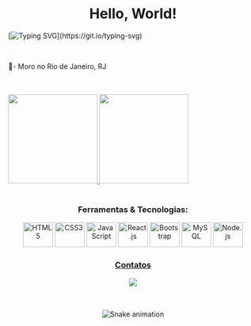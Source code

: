 <h1 align="center">Hello, World!</h1>

[![Typing SVG](https://readme-typing-svg.demolab.com/?lines=OLÁ+SEJA+BEM-VINDO!;MEU+NOME+É+Ismael+Gonçalves!;TENHO+19+ANOS!)](https://git.io/typing-svg)

<br>
<p>🏡- Moro no Rio de Janeiro, RJ</p>
<br>
<br>

<div>
<!--Para quem for reutilizar o código abaixo, é só trocar o nome de usuário para o seu! 😉✌🏼-->

<a href="https://github.com/Ismaelgoncalvesdasil">
<img height="180em" src="https://github-readme-stats.vercel.app/api?username=Ismaelgoncalvesdasil&show_icons=true&theme=tokyonight&include_all_commits=true&count_private=true"/>
<img height="180em" src="https://github-readme-stats.vercel.app/api/top-langs/?username=Ismaelgoncalvesdasil&layout=compact&langs_count=7&theme=tokyonight"/>
</div>
<br>
<div  align="center"> 
 <div align="center" style="display:inline-block">
    <h3>Ferramentas & Tecnologias:</h3>
  <img src="https://cdn.jsdelivr.net/gh/devicons/devicon/icons/html5/html5-plain-wordmark.svg" title="HTML5" height="50" width="60"/>
  <img src="https://cdn.jsdelivr.net/gh/devicons/devicon/icons/css3/css3-plain-wordmark.svg" title="CSS3" height="50" width="60" />
  <img src="https://cdn.jsdelivr.net/gh/devicons/devicon/icons/javascript/javascript-plain.svg" title="JavaScript" height="50" width="60" />
  <img src="https://cdn.jsdelivr.net/gh/devicons/devicon/icons/react/react-original.svg" title="React.js" height="50" width="60" />
  <img src="https://cdn.jsdelivr.net/gh/devicons/devicon/icons/bootstrap/bootstrap-plain.svg" title="Bootstrap" height="50" width="60" />
  <img src="https://cdn.jsdelivr.net/gh/devicons/devicon/icons/mysql/mysql-original-wordmark.svg" title="MySQL" height="50" width="60" />
  <img src="https://cdn.jsdelivr.net/gh/devicons/devicon/icons/nodejs/nodejs-original.svg" title="Node.js" height="50" width="60" />

</div>
 <br>
  <div align="center">
  <h3>Contatos</h3>
  <a href="https://www.linkedin.com//"_blank"><img src="https://img.shields.io/badge/-LinkedIn-%230077B5?style=for-the-badge&logo=linkedin&logoColor=white" target="_blank"></a> 

</div>
  <br>
  <br>
  <div align="center">

![Snake animation](https://github.com/Ismaelgoncalvesdasil/Ismaelgoncalvesdasil/blob/output/github-contribution-grid-snake.svg)
 
</div>
 
